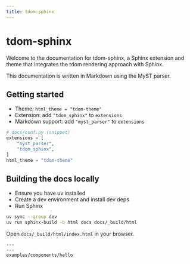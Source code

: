 ```yaml
---
title: tdom-sphinx
---
```


# tdom-sphinx

Welcome to the documentation for tdom-sphinx, a Sphinx extension and theme that
integrates the tdom rendering approach with Sphinx.

This documentation is written in Markdown using the MyST parser.

## Getting started

- Theme: `html_theme = "tdom-theme"`
- Extension: add `"tdom_sphinx"` to `extensions`
- Markdown support: add `"myst_parser"` to `extensions`

```python
# docs/conf.py (snippet)
extensions = [
    "myst_parser",
    "tdom_sphinx",
]
html_theme = "tdom-theme"
```

## Building the docs locally

- Ensure you have uv installed
- Create a dev environment and install dev deps
- Run Sphinx

```bash
uv sync --group dev
uv run sphinx-build -b html docs docs/_build/html
```

Open `docs/_build/html/index.html` in your browser.


```{toctree}
---
---
examples/components/hello
```
